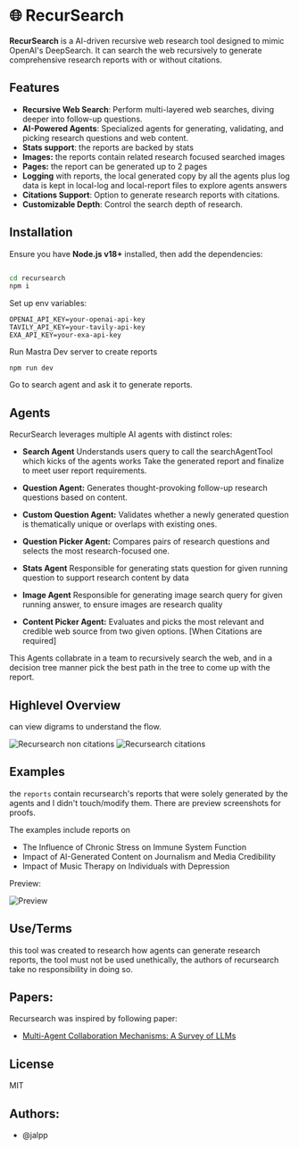 # 🌐 RecurSearch

**RecurSearch** is a AI-driven recursive web research tool designed to mimic OpenAI's DeepSearch. It can search the web recursively to generate comprehensive research reports with or without citations.

## Features

- **Recursive Web Search**: Perform multi-layered web searches, diving deeper into follow-up questions.
- **AI-Powered Agents**: Specialized agents for generating, validating, and picking research questions and web content.
- **Stats support**: the reports are backed by stats 
- **Images:** the reports contain related research focused searched images
- **Pages:** the report can be generated up to 2 pages
- **Logging** with reports, the local generated copy by all the agents plus log data is kept in local-log and local-report files to explore agents answers
- **Citations Support**: Option to generate research reports with citations.
- **Customizable Depth**: Control the search depth of research.

## Installation

Ensure you have **Node.js v18+** installed, then add the dependencies:

```bash

cd recursearch
npm i
```

Set up env variables:

```
OPENAI_API_KEY=your-openai-api-key
TAVILY_API_KEY=your-tavily-api-key
EXA_API_KEY=your-exa-api-key

```

Run Mastra Dev server to create reports

```
npm run dev

```

Go to search agent and ask it to generate reports.

## Agents
RecurSearch leverages multiple AI agents with distinct roles:

- **Search Agent**
Understands users query to call the searchAgentTool which kicks of the agents works
Take the generated report and finalize to meet user report requirements.

- **Question Agent:**
Generates thought-provoking follow-up research questions based on content.

- **Custom Question Agent:**
Validates whether a newly generated question is thematically unique or overlaps with existing ones.

- **Question Picker Agent:**
Compares pairs of research questions and selects the most research-focused one.

- **Stats Agent**
Responsible for generating stats question for given running question to support research content by data

- **Image Agent**
Responsible for generating image search query for given running answer, to ensure images are research quality

- **Content Picker Agent:**
Evaluates and picks the most relevant and credible web source from two given options. [When Citations are required]

This Agents collabrate in a team to recursively search the web, and in a decision tree manner pick the best path in the tree to come up with the report.

## Highlevel Overview
can view digrams to understand the flow.

![Recursearch non citations](https://raw.githubusercontent.com/jalpp/recursearch/refs/heads/main/recursearchimg1.png?token=GHSAT0AAAAAAC6IBT43O2A2RNIHQI4C3MKWZ62BPZQ)
![Recursearch citations](https://raw.githubusercontent.com/jalpp/recursearch/refs/heads/main/recursearchqimgv2.png?token=GHSAT0AAAAAAC6IBT42AJVFDX436POSUQB2Z62BUPQ)

## Examples
the `reports` contain recursearch's reports that were solely generated by the agents and I didn't touch/modify them. There are preview screenshots for proofs. 

The examples include reports on
- The Influence of Chronic Stress on Immune System Function
- Impact of AI-Generated Content on Journalism and Media Credibility
- Impact of Music Therapy on Individuals with Depression

Preview:

![Preview](https://raw.githubusercontent.com/jalpp/recursearch/refs/heads/main/preview/proofimage2.png?token=GHSAT0AAAAAAC6IBT43JIGGDA3A5ERX3426Z62BUXQ)

## Use/Terms

this tool was created to research how agents can generate research reports, the tool must not be used unethically, the authors of recursearch take no responsibility in doing so.


## Papers:

Recursearch was inspired by following paper:

- [Multi-Agent Collaboration Mechanisms: A Survey of LLMs](https://arxiv.org/pdf/2501.06322)


## License

MIT

## Authors:

- @jalpp 











